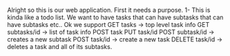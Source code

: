 Alright so this is our web application. First it needs a purpose.
1- This is kinda like a todo list. We want to have tasks that can have subtasks that can have subtasks etc.. 
Ok we support 
  GET tasks -> top level task info
  GET subtasks/id -> list of task info
  POST task
  PUT task/id
  POST subtask/id -> creates a new subtask
  POST task/id -> create a new task
  DELETE task/id -> deletes a task and all of its subtasks. 